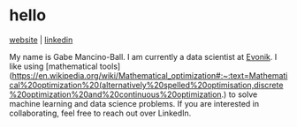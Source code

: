 # hello

[website](https://gmancino.github.io) | [linkedin](https://www.linkedin.com/in/gabriel-mancino-ball/)

My name is Gabe Mancino-Ball. I am currently a data scientist at [Evonik](https://corporate.evonik.com/en). I like using [mathematical tools](https://en.wikipedia.org/wiki/Mathematical_optimization#:~:text=Mathematical%20optimization%20(alternatively%20spelled%20optimisation,discrete%20optimization%20and%20continuous%20optimization.) to solve machine learning and data science problems. If you are interested in collaborating, feel free to reach out over LinkedIn.
